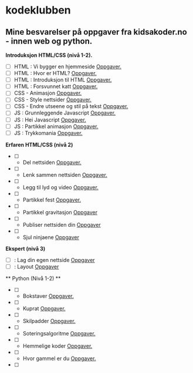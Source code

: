 # kodeklubben
## Mine besvarelser på oppgaver fra kidsakoder.no - innen web og python.

**Introduksjon HTML/CSS (nivå 1-2).**
- [ ] HTML : Vi bygger en hjemmeside [Oppgaver.](https://oppgaver.kidsakoder.no/web/en_hjemmeside/en_hjemmeside)
- [ ] HTML : Hvor er HTML? [Oppgaver.](https://oppgaver.kidsakoder.no/web/hvor_er_html/hvor_er_html)
- [ ] HTML : Introduksjon til HTML [Oppgaver.](https://oppgaver.kidsakoder.no/web/introduksjon_til_web/introduksjon_til_web) 
- [ ] HTML : Forsvunnet katt [Oppgaver.](https://oppgaver.kidsakoder.no/web/forsvunnet_katt/forsvunnet_katt)
- [ ] CSS - Animasjon [Oppgaver.](https://oppgaver.kidsakoder.no/web/animasjon/animasjon)
- [ ] CSS - Style nettsider [Oppgaver.](https://oppgaver.kidsakoder.no/web/style_nettsider/style_nettsider)
- [ ] CSS - Endre utseene og stil på tekst [Oppgaver.](https://oppgaver.kidsakoder.no/web/tekststil/tekststil)
- [ ] JS : Grunnleggende Javascript [Oppgaver.](https://oppgaver.kidsakoder.no/web/grunnleggende_js/grunnleggende_js)
- [ ] JS : Hei Javascript [Oppgaver.](https://oppgaver.kidsakoder.no/web/hei_js/hei_js)
- [ ] JS : Partikkel animasjon [Oppgaver.](https://oppgaver.kidsakoder.no/web/partikkel_animasjon/partikkel_animasjon)
- [ ] JS : Trykkomania [Oppgaver.](https://oppgaver.kidsakoder.no/web/trykkomania/trykkomania)

**Erfaren HTML/CSS (nivå 2)**
- [ ] - Del nettsiden [Oppgaver.](https://oppgaver.kidsakoder.no/web/del_inn_nettsiden/del_inn_nettsiden)
- [ ] - Lenk sammen nettsiden [Oppgaver.](https://oppgaver.kidsakoder.no/web/lenk_sammen_nettsider/lenk_sammen_nettsider)
- [ ] - Legg til lyd og video [Oppgaver.](https://oppgaver.kidsakoder.no/web/lyd_og_video/lyd_og_video)
- [ ] - Partikkel fest [Oppgaver.](https://oppgaver.kidsakoder.no/web/partikkel_2/partikkel_2)
- [ ] - Partikkel gravitasjon [Oppgaver](https://oppgaver.kidsakoder.no/web/partikkel_gravitasjon/partikkel_gravitasjon)
- [ ] - Publiser nettsiden din [Oppgaver](https://oppgaver.kidsakoder.no/web/publiser/publiser)
- [ ] - Sjul ninjaene [Oppgaver](https://oppgaver.kidsakoder.no/web/skjul_ninjaene/skjul_ninjaene)

**Ekspert (nivå 3)**
- [ ] : Lag din egen nettside [Oppgaver](https://oppgaver.kidsakoder.no/web/din_egen_nettside/din_egen_nettside)
- [ ] : Layout [Oppgaver](https://oppgaver.kidsakoder.no/web/layout/layout)

** Python (Nivå 1-2) **
- [ ] - Bokstaver [Oppgaver.](https://oppgaver.kidsakoder.no/python/bokstaver/bokstaver)
- [ ] - Kuprat [Oppgaver.](https://oppgaver.kidsakoder.no/python/kuprat/kuprat)
- [ ] - Skilpadder [Oppgaver.](https://oppgaver.kidsakoder.no/python/skilpadder/skilpadder)
- [ ] - Soteringsalgoritme [Oppgaver.](https://oppgaver.kidsakoder.no/python/feilsoking-sorteringsalgoritme/feilsoking-sorteringsalgoritme)
- [ ] - Hemmelige koder [Oppgaver.](https://oppgaver.kidsakoder.no/python/hemmelige_koder/hemmelige_koder)
- [ ] - Hvor gammel er du [Oppgaver.](https://oppgaver.kidsakoder.no/python/hvor_gammel_er_du/hvor_gammel_er_du)
- [ ] 
